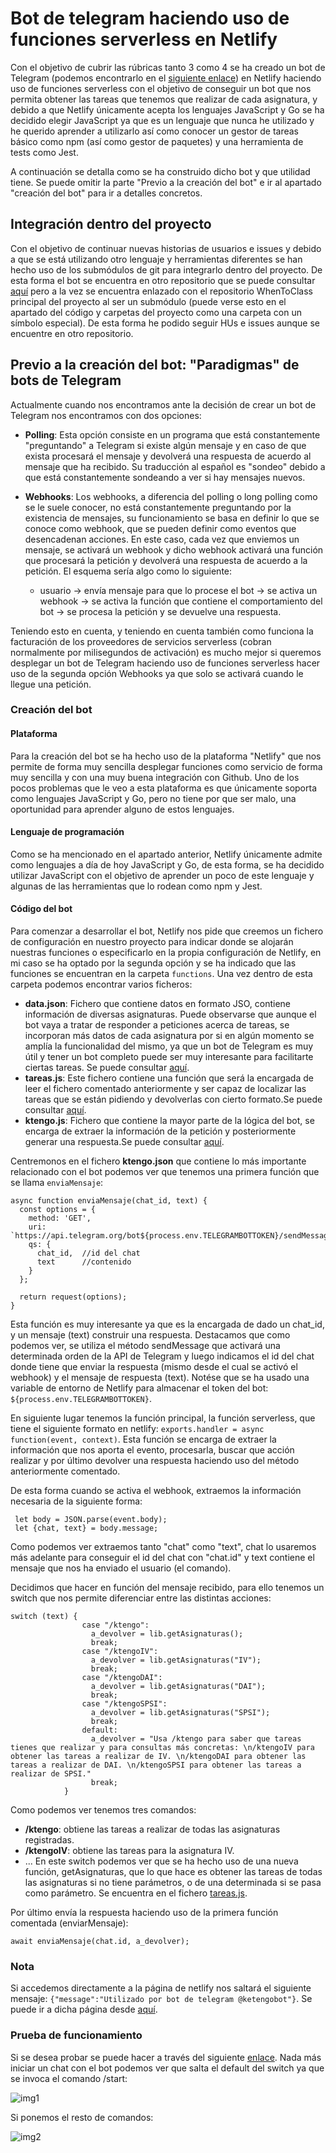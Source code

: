 # Bot de telegram haciendo uso de funciones serverless en Netlify

Con el objetivo de cubrir las rúbricas tanto 3 como 4 se ha creado un bot de Telegram (podemos encontrarlo en el [siguiente enlace](https://t.me/ktengobot)) en Netlify haciendo uso de funciones serverless con el objetivo de conseguir un bot que nos permita obtener las tareas que tenemos que realizar de cada asignatura, y debido a que Netlify únicamente acepta los lenguajes JavaScript y Go se ha decidido elegir JavaScript ya que es un lenguaje que nunca he utilizado y he querido aprender a utilizarlo así como conocer un gestor de tareas básico como npm (así como gestor de paquetes) y una herramienta de tests como Jest. 

A continuación se detalla como se ha construido dicho bot y que utilidad tiene. Se puede omitir la parte "Previo a la creación del bot" e ir al apartado "creación del bot" para ir a detalles concretos.

## Integración dentro del proyecto
Con el objetivo de continuar nuevas historias de usuarios e issues y debido a que se está utilizando otro lenguaje y herramientas diferentes se han hecho uso de los submódulos de git para integrarlo dentro del proyecto. De esta forma el bot se encuentra en otro repositorio que se puede consultar [aquí](https://github.com/antoniocuadros/TareasTelegramBot) pero a la vez se encuentra enlazado con el repositorio WhenToClass principal del proyecto al ser un submódulo (puede verse esto en el apartado del código y carpetas del proyecto como una carpeta con un símbolo especial). De esta forma he podido seguir HUs e issues aunque se encuentre en otro repositorio.

## Previo a la creación del bot: "Paradigmas" de bots de Telegram
Actualmente cuando nos encontramos ante la decisión de crear un bot de Telegram nos encontramos con dos opciones:

- **Polling**: Esta opción consiste en un programa que está constantemente "preguntando" a Telegram si existe algún mensaje y en caso de que exista procesará el mensaje y devolverá una respuesta de acuerdo al mensaje que ha recibido. Su traducción al español es "sondeo" debido a que está constantemente sondeando a ver si hay mensajes nuevos.

- **Webhooks**: Los webhooks, a diferencia del polling o long polling como se le suele conocer, no está constantemente preguntando por la existencia de mensajes, su funcionamiento se basa en definir lo que se conoce como webhook, que se pueden definir como eventos que desencadenan acciones. En este caso, cada vez que enviemos un mensaje, se activará un webhook y dicho webhook activará una función que procesará la petición y devolverá una respuesta de acuerdo a la petición. El esquema sería algo como lo siguiente:
  - usuario -> envía mensaje para que lo procese el bot -> se activa un webhook -> se activa la función que contiene el comportamiento del bot -> se procesa la petición y se devuelve una respuesta.

Teniendo esto en cuenta, y teniendo en cuenta también como funciona la facturación de los proveedores de servicios serverless (cobran normalmente por milisegundos de activación) es mucho mejor si queremos desplegar un bot de Telegram haciendo uso de funciones serverless hacer uso de la segunda opción Webhooks ya que solo se activará cuando le llegue una petición.

### Creación del bot
#### Plataforma
Para la creación del bot se ha hecho uso de la plataforma "Netlify" que nos permite de forma muy sencilla desplegar funciones como servicio de forma muy sencilla y con una muy buena integración con Github. Uno de los pocos problemas que le veo a esta plataforma es que únicamente soporta como lenguajes JavaScript y Go, pero no tiene por que ser malo, una oportunidad para aprender alguno de estos lenguajes.

#### Lenguaje de programación
Como se ha mencionado en el apartado anterior, Netlify únicamente admite como lenguajes a día de hoy JavaScript y Go, de esta forma, se ha decidido utilizar JavaScript con el objetivo de aprender un poco de este lenguaje y algunas de las herramientas que lo rodean como npm y Jest.

#### Código del bot
Para comenzar a desarrollar el bot, Netlify nos pide que creemos un fichero de configuración en nuestro proyecto para indicar donde se alojarán nuestras funciones o especificarlo en la propia configuración de Netlify, en mi caso se ha optado por la segunda opción y se ha indicado que las funciones se encuentran en la carpeta `functions`.
Una vez dentro de esta carpeta podemos encontrar varios ficheros:
- **data.json**: Fichero que contiene datos en formato JSO, contiene información de diversas asignaturas. Puede observarse que aunque el bot vaya a tratar de responder a peticiones acerca de tareas, se incorporan más datos de cada asignatura por si en algún momento se amplía la funcionalidad del mismo, ya que un bot de Telegram es muy útil y tener un bot completo puede ser muy interesante para facilitarte ciertas tareas. Se puede consultar [aquí](https://github.com/antoniocuadros/TareasTelegramBot/blob/main/functions/data.json).
- **tareas.js**: Este fichero contiene una función que será la encargada de leer el fichero comentado anteriormente y ser capaz de localizar las tareas que se están pidiendo y devolverlas con cierto formato.Se puede consultar [aquí](https://github.com/antoniocuadros/TareasTelegramBot/blob/main/functions/tareas.js).
- **ktengo.js**: Fichero que contiene la mayor parte de la lógica del bot, se encarga de extraer la información de la petición y posteriormente generar una respuesta.Se puede consultar [aquí](https://github.com/antoniocuadros/TareasTelegramBot/blob/main/functions/ktengo.js).


Centremonos en el fichero **ktengo.json** que contiene lo más importante relacionado con el bot podemos ver que tenemos una primera función que se llama  `enviaMensaje`:

```
async function enviaMensaje(chat_id, text) {
  const options = {
    method: 'GET',
    uri: `https://api.telegram.org/bot${process.env.TELEGRAMBOTTOKEN}/sendMessage`,
    qs: {
      chat_id,  //id del chat
      text      //contenido
    }
  };

  return request(options);
}
```

Esta función es muy interesante ya que es la encargada de dado un chat_id, y un mensaje (text) construir una respuesta. Destacamos que como podemos ver, se utiliza el método sendMessage que activará una determinada orden de la API de Telegram y luego indicamos el id del chat donde tiene que enviar la respuesta (mismo desde el cual se activó el webhook) y el mensaje de respuesta (text).
Notése que se ha usado una variable de entorno de Netlify para almacenar el token del bot: `${process.env.TELEGRAMBOTTOKEN}`.


En siguiente lugar tenemos la función principal, la función serverless, que tiene el siguiente formato en netlify: `exports.handler = async function(event, context)`.
Esta función se encarga de extraer la información que nos aporta el evento, procesarla, buscar que acción realizar y por último devolver una respuesta haciendo uso del método anteriormente comentado.

De esta forma cuando se activa el webhook, extraemos la información necesaria de la siguiente forma:


```
 let body = JSON.parse(event.body);
 let {chat, text} = body.message;
```

Como podemos ver extraemos tanto "chat" como "text", chat lo usaremos más adelante para conseguir el id del chat con "chat.id" y text contiene el mensaje que nos ha enviado el usuario (el comando).


Decidimos que hacer en función del mensaje recibido, para ello tenemos un switch que nos permite diferenciar entre las distintas acciones: 

```
switch (text) {
                case "/ktengo":
                  a_devolver = lib.getAsignaturas();
                  break;
                case "/ktengoIV":
                  a_devolver = lib.getAsignaturas("IV");
                  break;
                case "/ktengoDAI":
                  a_devolver = lib.getAsignaturas("DAI");
                  break;
                case "/ktengoSPSI":
                  a_devolver = lib.getAsignaturas("SPSI");
                  break;
                default:
                  a_devolver = "Usa /ktengo para saber que tareas tienes que realizar y para consultas más concretas: \n/ktengoIV para obtener las tareas a realizar de IV. \n/ktengoDAI para obtener las tareas a realizar de DAI. \n/ktengoSPSI para obtener las tareas a realizar de SPSI."
                  break;
            }       
```

Como podemos ver tenemos tres comandos:
- **/ktengo**: obtiene las tareas a realizar de todas las asignaturas registradas.
- **/ktengoIV**: obtiene las tareas para la asignatura IV.
- ...
En este switch podemos ver que se ha hecho uso de una nueva función, getAsignaturas, que lo que hace es obtener las tareas de todas las asignaturas si no tiene parámetros, o de una determinada si se pasa como parámetro. Se encuentra en el fichero [tareas.js](https://github.com/antoniocuadros/TareasTelegramBot/blob/main/functions/tareas.js).

Por último envía la respuesta haciendo uso de la primera función comentada (enviarMensaje): 

```
await enviaMensaje(chat.id, a_devolver);
```

### Nota
Si accedemos directamente a la página de netlify nos saltará el siguiente mensaje: `{"message":"Utilizado por bot de telegram @ketengobot"}`.
Se puede ir a dicha página desde [aquí](https://ktengo.netlify.app/.netlify/functions/ktengo).

### Prueba de funcionamiento
Si se desea probar se puede hacer a través del siguiente [enlace](https://t.me/ktengobot).
Nada más iniciar un chat con el bot podemos ver que salta el default del switch ya que se invoca el comando /start:

![img1](https://github.com/antoniocuadros/WhenToClass/blob/master/docs/serverless/images/8.png)

Si ponemos el resto de comandos:

![img2](https://github.com/antoniocuadros/WhenToClass/blob/master/docs/serverless/images/9.png)